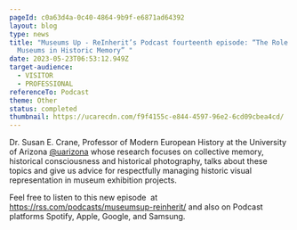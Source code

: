 ```yaml
---
pageId: c0a63d4a-0c40-4864-9b9f-e6871ad64392
layout: blog
type: news
title: "Museums Up - ReInherit’s Podcast fourteenth episode: “The Role of
  Museums in Historic Memory” "
date: 2023-05-23T06:53:12.949Z
target-audience:
  - VISITOR
  - PROFESSIONAL
referenceTo: Podcast
theme: Other
status: completed
thumbnail: https://ucarecdn.com/f9f4155c-e844-4597-96e2-6cd09cbea4cd/
---
```

Dr. Susan E. Crane, Professor of Modern European History at the University of Arizona [@uarizona](https://www.instagram.com/uarizona/) whose research focuses on collective memory, historical consciousness and historical photography, talks about these topics and give us advice for respectfully managing historic visual representation in museum exhibition projects. 

Feel free to listen to this new episode  at <https://rss.com/podcasts/museumsup-reinherit/> and also on Podcast platforms Spotify, Apple, Google, and Samsung.